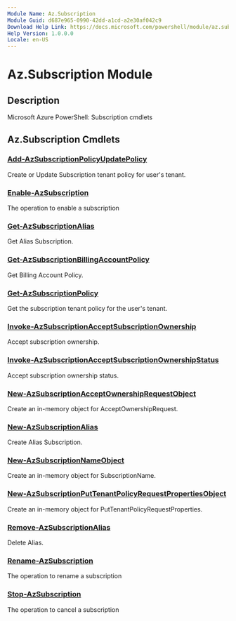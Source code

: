 ```yaml
---
Module Name: Az.Subscription
Module Guid: d687e965-0990-42dd-a1cd-a2e30af042c9
Download Help Link: https://docs.microsoft.com/powershell/module/az.subscription
Help Version: 1.0.0.0
Locale: en-US
---
```


# Az.Subscription Module
## Description
Microsoft Azure PowerShell: Subscription cmdlets

## Az.Subscription Cmdlets
### [Add-AzSubscriptionPolicyUpdatePolicy](Add-AzSubscriptionPolicyUpdatePolicy.md)
Create or Update Subscription tenant policy for user's tenant.

### [Enable-AzSubscription](Enable-AzSubscription.md)
The operation to enable a subscription

### [Get-AzSubscriptionAlias](Get-AzSubscriptionAlias.md)
Get Alias Subscription.

### [Get-AzSubscriptionBillingAccountPolicy](Get-AzSubscriptionBillingAccountPolicy.md)
Get Billing Account Policy.

### [Get-AzSubscriptionPolicy](Get-AzSubscriptionPolicy.md)
Get the subscription tenant policy for the user's tenant.

### [Invoke-AzSubscriptionAcceptSubscriptionOwnership](Invoke-AzSubscriptionAcceptSubscriptionOwnership.md)
Accept subscription ownership.

### [Invoke-AzSubscriptionAcceptSubscriptionOwnershipStatus](Invoke-AzSubscriptionAcceptSubscriptionOwnershipStatus.md)
Accept subscription ownership status.

### [New-AzSubscriptionAcceptOwnershipRequestObject](New-AzSubscriptionAcceptOwnershipRequestObject.md)
Create an in-memory object for AcceptOwnershipRequest.

### [New-AzSubscriptionAlias](New-AzSubscriptionAlias.md)
Create Alias Subscription.

### [New-AzSubscriptionNameObject](New-AzSubscriptionNameObject.md)
Create an in-memory object for SubscriptionName.

### [New-AzSubscriptionPutTenantPolicyRequestPropertiesObject](New-AzSubscriptionPutTenantPolicyRequestPropertiesObject.md)
Create an in-memory object for PutTenantPolicyRequestProperties.

### [Remove-AzSubscriptionAlias](Remove-AzSubscriptionAlias.md)
Delete Alias.

### [Rename-AzSubscription](Rename-AzSubscription.md)
The operation to rename a subscription

### [Stop-AzSubscription](Stop-AzSubscription.md)
The operation to cancel a subscription

